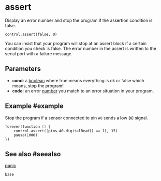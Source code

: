 # assert

Display an error number and stop the program if the assertion condition is false.

```sig
control.assert(false, 0)
```

You can insist that your program will stop at an assert block if a certain condition you check is false. The error number in the assert is written to the serial port with a failure message.

## Parameters

* **cond**: a [boolean](/types/boolean) where true means everything is ok or false which means, stop the program!
* **code**: an error [number](/types/number) you match to an error situation in your program.

## Example #example

Stop the program if a sensor connected to pin `A0` sends a low (`0`) signal.

```blocks
forever(function () {
    control.assert((pins.A0.digitalRead() == 1), 15)
    pause(1000)
})
```

## See also #seealso

[panic](/reference/control/panic)

```package
base
```